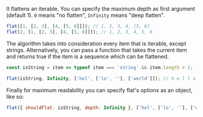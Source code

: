It flattens an iterable. You can specify the maximum depth as first argument (default 1). `0` means "no flatten", `Infinity` means "deep flatten".

```js
flat([1, [2, 3], [4, [5, 6]]]); // 1, 2, 3, 4, [5, 6]
flat(2, [1, [2, 3], [4, [5, 6]]]); // 1, 2, 3, 4, 5, 6
```

The algorithm takes into consideration every item that is iterable, except strings.
Alternatively, you can pass a function that takes the current item and returns true if the item is a sequence which can be flattened.

```js
const isString = item => typeof item === 'string' && item.length > 1;

flat(isString, Infinity, ['hel', ['lo', ''], ['world']]); // h e l l o w o r l d
```

Finally for maximum readability you can specify flat's options as an object, like so:

```js
flat({ shouldFlat: isString, depth: Infinity }, ['hel', ['lo', ''], ['world']]); // h e l l o w o r l d
```
